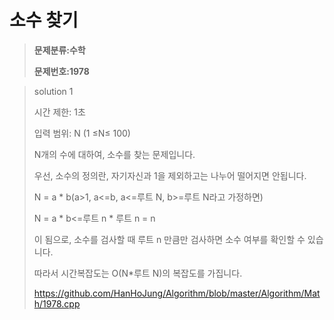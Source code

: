 # 소수 찾기

> **문제분류:수학**
>
> **문제번호:1978**

> solution 1
>
> 시간 제한: 1초
>
> 입력 범위: N (1 ≤N≤ 100)
>
>
>
> N개의 수에 대하여, 소수를 찾는 문제입니다.
>
> 우선, 소수의 정의란, 자기자신과 1을 제외하고는 나누어 떨어지면 안됩니다.
>
> N = a * b(a>1, a<=b, a<=루트 N, b>=루트 N라고 가정하면)
>
> N  = a * b<=루트 n * 루트 n = n
>
> 이 됨으로, 소수를 검사할 때 루트 n 만큼만 검사하면 소수 여부를 확인할 수 있습니다.
>
> 따라서 시간복잡도는 O(N*루트 N)의 복잡도를 가집니다.
>
>
> https://github.com/HanHoJung/Algorithm/blob/master/Algorithm/Math/1978.cpp
